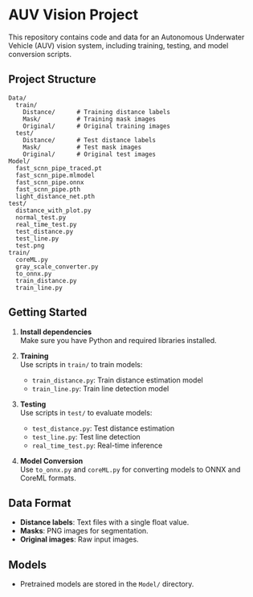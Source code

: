 # AUV Vision Project

This repository contains code and data for an Autonomous Underwater Vehicle (AUV) vision system, including training, testing, and model conversion scripts.

## Project Structure

```
Data/
  train/
    Distance/      # Training distance labels
    Mask/          # Training mask images
    Original/      # Original training images
  test/
    Distance/      # Test distance labels
    Mask/          # Test mask images
    Original/      # Original test images
Model/
  fast_scnn_pipe_traced.pt
  fast_scnn_pipe.mlmodel
  fast_scnn_pipe.onnx
  fast_scnn_pipe.pth
  light_distance_net.pth
test/
  distance_with_plot.py
  normal_test.py
  real_time_test.py
  test_distance.py
  test_line.py
  test.png
train/
  coreML.py
  gray_scale_converter.py
  to_onnx.py
  train_distance.py
  train_line.py
```

## Getting Started

1. **Install dependencies**  
   Make sure you have Python and required libraries installed.

2. **Training**  
   Use scripts in `train/` to train models:
   - `train_distance.py`: Train distance estimation model
   - `train_line.py`: Train line detection model

3. **Testing**  
   Use scripts in `test/` to evaluate models:
   - `test_distance.py`: Test distance estimation
   - `test_line.py`: Test line detection
   - `real_time_test.py`: Real-time inference

4. **Model Conversion**  
   Use `to_onnx.py` and `coreML.py` for converting models to ONNX and CoreML formats.

## Data Format

- **Distance labels**: Text files with a single float value.
- **Masks**: PNG images for segmentation.
- **Original images**: Raw input images.

## Models

- Pretrained models are stored in the `Model/` directory.